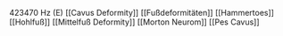 423470 Hz (E)
[[Cavus Deformity]]
[[Fußdeformitäten]]
[[Hammertoes]]
[[Hohlfuß]]
[[Mittelfuß Deformity]]
[[Morton Neurom]]
[[Pes Cavus]]
